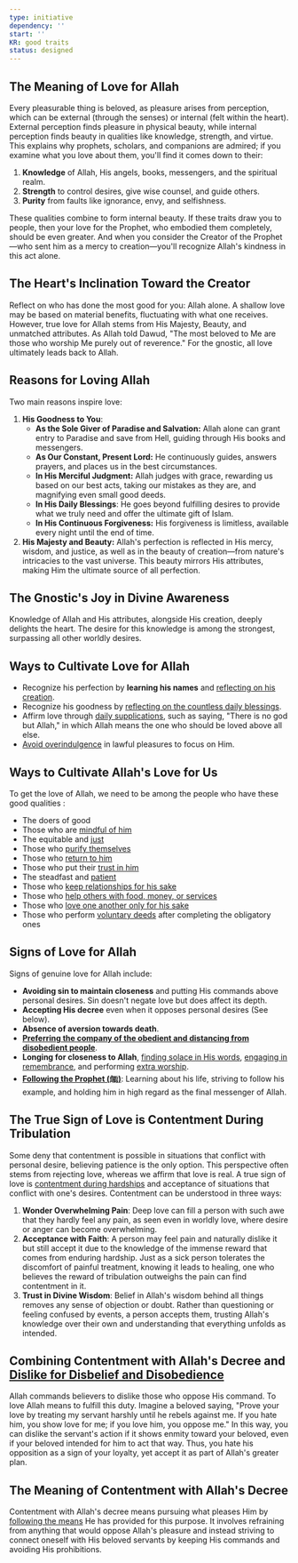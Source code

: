 ```yaml
---
type: initiative
dependency: ''
start: ''
KR: good traits
status: designed
---
```


## The Meaning of Love for Allah

Every pleasurable thing is beloved, as pleasure arises from perception, which can be external (through the senses) or internal (felt within the heart). External perception finds pleasure in physical beauty, while internal perception finds beauty in qualities like knowledge, strength, and virtue. This explains why prophets, scholars, and companions are admired; if you examine what you love about them, you'll find it comes down to their:

1. **Knowledge** of Allah, His angels, books, messengers, and the spiritual realm.
2. **Strength** to control desires, give wise counsel, and guide others.
3. **Purity** from faults like ignorance, envy, and selfishness.

These qualities combine to form internal beauty. If these traits draw you to people, then your love for the Prophet, who embodied them completely, should be even greater. And when you consider the Creator of the Prophet—who sent him as a mercy to creation—you'll recognize Allah's kindness in this act alone.

## The Heart's Inclination Toward the Creator

Reflect on who has done the most good for you: Allah alone. A shallow love may be based on material benefits, fluctuating with what one receives. However, true love for Allah stems from His Majesty, Beauty, and unmatched attributes. As Allah told Dawud, "The most beloved to Me are those who worship Me purely out of reverence." For the gnostic, all love ultimately leads back to Allah.

## Reasons for Loving Allah

Two main reasons inspire love:

1. **His Goodness to You**:
	* **As the Sole Giver of Paradise and Salvation:** Allah alone can grant entry to Paradise and save from Hell, guiding through His books and messengers.
	* **As Our Constant, Present Lord:** He continuously guides, answers prayers, and places us in the best circumstances.
	* **In His Merciful Judgment:** Allah judges with grace, rewarding us based on our best acts, taking our mistakes as they are, and magnifying even small good deeds.
	* **In His Daily Blessings**: He goes beyond fulfilling desires to provide what we truly need and offer the ultimate gift of Islam.
	* **In His Continuous Forgiveness:** His forgiveness is limitless, available every night until the end of time.
2. **His Majesty and Beauty:** Allah's perfection is reflected in His mercy, wisdom, and justice, as well as in the beauty of creation—from nature's intricacies to the vast universe. This beauty mirrors His attributes, making Him the ultimate source of all perfection.

## The Gnostic's Joy in Divine Awareness

Knowledge of Allah and His attributes, alongside His creation, deeply delights the heart. The desire for this knowledge is among the strongest, surpassing all other worldly desires.

## Ways to Cultivate Love for Allah

* Recognize his perfection by **learning his names** and [reflecting on his creation](docs/sidebar1/Processes/Contemplate%20the%20creation.md).
* Recognize his goodness by [reflecting on the countless daily blessings](docs/sidebar1/Processes/Gratitude%20journalling.md).
* Affirm love through [daily supplications](docs/sidebar1/Processes/Say%20morning,%20evening%20and%20before%20sleeping%20supplications.md), such as saying, "There is no god but Allah," in which Allah means the one who should be loved above all else.
* [Avoid overindulgence](docs/sidebar1/Processes/Avoid%20indulging%20on%20the%20lawful.md) in lawful pleasures to focus on Him.

## Ways to Cultivate Allah's Love for Us

To get the love of Allah, we need to be among the people who have these good qualities :

* The doers of good
* Those who are [mindful of him](docs/sidebar1/Processes/try%20to%20incorporate%20these%20into%20fear.md)
* The equitable and [just](docs/sidebar1/Processes/Be%20just%20and%20adapt%20to%20each%20person.md)
* Those who [purify themselves](docs/sidebar1/Processes/Clean%20and%20beautify%20yourself.md)
* Those who [return to him](docs/sidebar1/Initiatives/good%20traits/Repentance.md)
* Those who put their [trust in him](docs/sidebar1/Initiatives/good%20traits/Reliance.md)
* The steadfast and [patient](docs/sidebar1/Initiatives/good%20traits/Patience.md)
* Those who [keep relationships for his sake](docs/sidebar1/Processes/Resolve%20disputes%20and%20avoid%20boycotting.md)
* Those who [help others with food, money, or services](docs/sidebar1/Initiatives/worship/Zakat%20and%20charity%20and%20selflessness.md)
* Those who [love one another only for his sake](docs/sidebar1/Processes/Meet%20special%20friend%20only%20for%20god's%20sake.md)
* Those who perform [voluntary deeds](docs/sidebar1/Processes/Level%20up%20worship.md) after completing the obligatory ones

## Signs of Love for Allah

Signs of genuine love for Allah include:

* **Avoiding sin to maintain closeness** and putting His commands above personal desires. Sin doesn't negate love but does affect its depth.
* **Accepting His decree** even when it opposes personal desires (See below).
* **Absence of aversion towards death**.
* [**Preferring the company of the obedient and distancing from disobedient people**](docs/sidebar1/Processes/Hate%20the%20disobedient%20and%20love%20the%20obedient.md).
* **Longing for closeness to Allah**, [finding solace in His words](docs/sidebar1/Initiatives/worship/Engaging%20with%20the%20quran.md), [engaging in remembrance](docs/sidebar1/Initiatives/worship/Remembrance%20of%20allah.md), and performing [extra worship](docs/sidebar1/Processes/Level%20up%20worship.md).
* [**Following the Prophet (ﷺ)**](docs/sidebar1/Initiatives/worship/Following%20the%20sunnah.md): Learning about his life, striving to follow his example, and holding him in high regard as the final messenger of Allah.

## The True Sign of Love is Contentment During Tribulation

Some deny that contentment is possible in situations that conflict with personal desire, believing patience is the only option. This perspective often stems from rejecting love, whereas we affirm that love is real. A true sign of love is [contentment during hardships](docs/sidebar1/Processes/Attitude%20in%20affliction.md) and acceptance of situations that conflict with one's desires. Contentment can be understood in three ways:

1. **Wonder Overwhelming Pain**: Deep love can fill a person with such awe that they hardly feel any pain, as seen even in worldly love, where desire or anger can become overwhelming.
2. **Acceptance with Faith**: A person may feel pain and naturally dislike it but still accept it due to the knowledge of the immense reward that comes from enduring hardship. Just as a sick person tolerates the discomfort of painful treatment, knowing it leads to healing, one who believes the reward of tribulation outweighs the pain can find contentment in it.
3. **Trust in Divine Wisdom**: Belief in Allah's wisdom behind all things removes any sense of objection or doubt. Rather than questioning or feeling confused by events, a person accepts them, trusting Allah's knowledge over their own and understanding that everything unfolds as intended.

## Combining Contentment with Allah's Decree and [Dislike for Disbelief and Disobedience](docs/sidebar1/Processes/Hate%20the%20disobedient%20and%20love%20the%20obedient.md)

Allah commands believers to dislike those who oppose His command. To love Allah means to fulfill this duty. Imagine a beloved saying, "Prove your love by treating my servant harshly until he rebels against me. If you hate him, you show love for me; if you love him, you oppose me." In this way, you can dislike the servant's action if it shows enmity toward your beloved, even if your beloved intended for him to act that way. Thus, you hate his opposition as a sign of your loyalty, yet accept it as part of Allah's greater plan.

## The Meaning of Contentment with Allah's Decree

Contentment with Allah's decree means pursuing what pleases Him by [following the means](docs/sidebar1/Processes/Supplicate%20for%20what%20you%20wish%20and%20aim%20high.md) He has provided for this purpose. It involves refraining from anything that would oppose Allah's pleasure and instead striving to connect oneself with His beloved servants by keeping His commands and avoiding His prohibitions.
